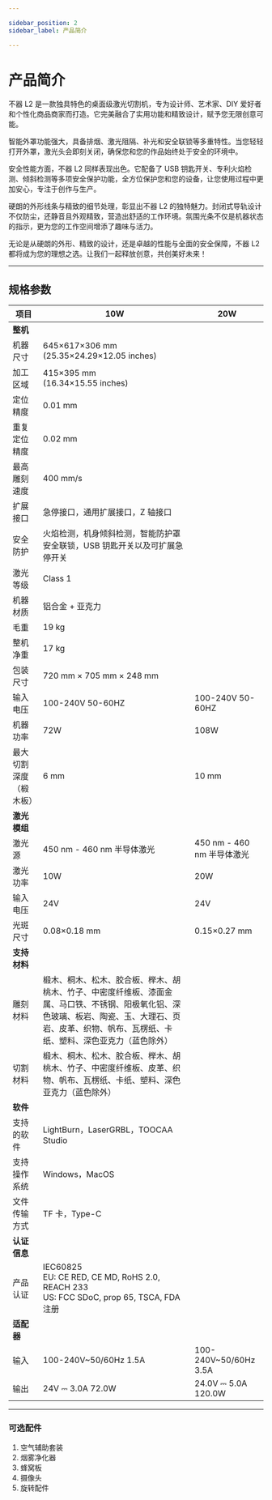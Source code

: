 ```yaml
---

sidebar_position: 2
sidebar_label: 产品简介

---
```

# 产品简介

不器 L2 是一款独具特色的桌面级激光切割机，专为设计师、艺术家、DIY 爱好者和个性化商品商家而打造。它完美融合了实用功能和精致设计，赋予您无限创意可能。

智能外罩功能强大，具备排烟、激光阻隔、补光和安全联锁等多重特性。当您轻轻打开外罩，激光头会即刻关闭，确保您和您的作品始终处于安全的环境中。

安全性能方面，不器 L2 同样表现出色。它配备了 USB 钥匙开关、专利火焰检测、倾斜检测等多项安全保护功能，全方位保护您和您的设备，让您使用过程中更加安心，专注于创作与生产。

硬朗的外形线条与精致的细节处理，彰显出不器 L2 的独特魅力。封闭式导轨设计不仅防尘，还静音且外观精致，营造出舒适的工作环境。氛围光条不仅是机器状态的指示，更为您的工作空间增添了趣味与活力。

无论是从硬朗的外形、精致的设计，还是卓越的性能与全面的安全保障，不器 L2 都将成为您的理想之选。让我们一起释放创意，共创美好未来！

---

## 规格参数

| **项目**           | 10W                                  | 20W                                  |
|--------------------|-------------------------------------|-------------------------------------|
| **整机**           |                                     |                                     |
| 机器尺寸           | 645×617×306 mm<br/>(25.35×24.29×12.05 inches) |                                     |
| 加工区域           | 415×395 mm<br/>(16.34×15.55 inches) |                                     |
| 定位精度           | 0.01 mm                             |                                     |
| 重复定位精度       | 0.02 mm                             |                                     |
| 最高雕刻速度       | 400 mm/s                            |                                     |
| 扩展接口           | 急停接口，通用扩展接口，Z 轴接口     |                                     |
| 安全防护           | 火焰检测，机身倾斜检测，智能防护罩安全联锁，USB 钥匙开关以及可扩展急停开关 |                                     |
| 激光等级           | Class 1                             |                                     |
| 机器材质           | 铝合金 + 亚克力                     |                                     |
| 毛重               | 19 kg                               |                                     |
| 整机净重           | 17 kg                               |                                     |
| 包装尺寸           | 720 mm × 705 mm × 248 mm            |                                     |
| 输入电压           | 100-240V 50-60HZ                    | 100-240V 50-60HZ                    |
| 机器功率           | 72W                                 | 108W                                |
| 最大切割深度（椴木板）| 6 mm                                | 10 mm                               |
| **激光模组**       |                                     |                                     |
| 激光源             | 450 nm - 460 nm 半导体激光           | 450 nm - 460 nm 半导体激光           |
| 激光功率           | 10W                                 | 20W                                 |
| 输入电压           | 24V                                 | 24V                                 |
| 光斑尺寸           | 0.08×0.18 mm                        | 0.15×0.27 mm                        |
| **支持材料**       |                                     |                                     |
| 雕刻材料           | 椴木、桐木、松木、胶合板、榉木、胡桃木、竹子、中密度纤维板、漆面金属、马口铁、不锈钢、阳极氧化铝、深色玻璃、板岩、陶瓷、玉、大理石、页岩、皮革、织物、帆布、瓦楞纸、卡纸、塑料、深色亚克力（蓝色除外） |                                     |
| 切割材料           | 椴木、桐木、松木、胶合板、榉木、胡桃木、竹子、中密度纤维板、皮革、织物、帆布、瓦楞纸、卡纸、塑料、深色亚克力（蓝色除外） |                                     |
| **软件**           |                                     |                                     |
| 支持的软件         | LightBurn，LaserGRBL，TOOCAA Studio |                                     |
| 支持操作系统       | Windows，MacOS                      |                                     |
| 文件传输方式       | TF 卡，Type-C                       |                                     |
| **认证信息**       |                                     |                                     |
| 产品认证           | IEC60825<br/>EU: CE RED, CE MD, RoHS 2.0, REACH 233<br/>US: FCC SDoC, prop 65, TSCA, FDA注册 |                                     |
| **适配器**         |                                     |                                     |
| 输入               | 100-240V~50/60Hz 1.5A               | 100-240V~50/60Hz 3.5A               |
| 输出               | 24V ⎓ 3.0A 72.0W                    | 24.0V ⎓ 5.0A 120.0W                 |

---

### 可选配件

1. 空气辅助套装  
2. 烟雾净化器  
3. 蜂窝板  
4. 摄像头  
5. 旋转配件
